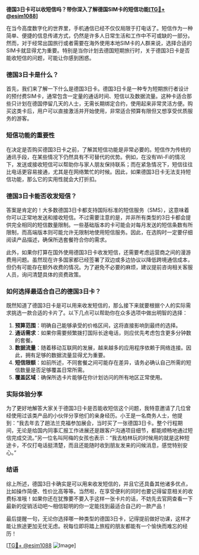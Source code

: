 **德国3日卡可以收短信吗？带你深入了解德国SIM卡的短信功能[[TG💪+ @esim1088](https://t.me/s/esim1088)]**

在当今高度数字化的世界里，手机通信已经不仅仅局限于打电话了。短信作为一种简单、便捷的信息传递方式，仍然是许多人日常生活和工作中不可或缺的一部分。然而，对于经常出国旅行或者需要在海外使用本地SIM卡的人群来说，选择合适的SIM卡就显得尤为重要。特别是当你计划去德国短期旅行时，关于德国3日卡是否能收短信的问题，可能让你感到困惑。

### 德国3日卡是什么？

首先，我们来了解一下什么是德国3日卡。德国3日卡是一种专为短期旅行者设计的预付费SIM卡，通常包含一定量的通话时间、短信以及数据流量。这种卡适合那些只计划在德国停留几天的人士，无需长期绑定合约，使用起来非常灵活方便。购买这类卡后，用户可以直接激活并开始使用，非常适合预算有限但又想享受优质服务的游客。

### 短信功能的重要性

在决定是否购买德国3日卡之前，了解其短信功能是非常必要的。短信作为传统的通讯手段，在某些情况下仍然具有不可替代的优势。例如，在没有Wi-Fi的情况下，发送或接收短信可以帮助你与家人朋友保持联系；而在紧急情况下，短信往往比电话更容易接通，尤其是在网络繁忙的时候。因此，如果德国3日卡无法支持短信功能，那么它的实用性就会大打折扣。

### 德国3日卡能否收发短信？

答案是肯定的！大多数德国3日卡都支持国际标准的短信服务（SMS），这意味着你可以正常地发送和接收短信。不过需要注意的是，并非所有类型的3日卡都会提供完全相同的短信数量限制。一些基础版本的卡可能会对每月发送的短信条数有所限制，而高端版本则可能允许无限制地使用短信服务。因此，在选购时一定要仔细阅读产品描述，确保所选套餐符合你的需求。

此外，如果你打算在国外使用德国3日卡收发短信，还需要考虑运营商之间的漫游费用问题。虽然现在许多国家都已经签署了双边或多边协议以降低跨境通信成本，但仍有可能存在额外收费的情况。为了避免不必要的麻烦，建议提前咨询相关客服人员，询问清楚具体的资费政策。

### 如何选择最适合自己的德国3日卡？

既然知道了德国3日卡是可以用来收发短信的，那么接下来就要根据个人的实际需求挑选一款合适的卡片了。以下几点可以帮助你在众多选项中做出明智的选择：

1. **预算范围**：明确自己能够承受的价格区间，这将直接影响到最终的选择。
2. **通话需求**：如果你需要频繁拨打国际长途电话，则应优先考虑包含更多分钟数的套餐。
3. **数据流量**：随着移动互联网的发展，越来越多的应用程序依赖于网络连接。因此，拥有足够的数据流量显得尤为重要。
4. **短信限额**：如前所述，不同套餐之间可能存在差异，请务必确认自己所需的短信数量是否足够覆盖日常所需。
5. **覆盖区域**：确保所选卡片能够在你计划访问的所有地区正常使用。

### 实际体验分享

为了更好地解答大家关于德国3日卡是否能收短信这个问题，我特意邀请了几位曾经使用过该类产品的小伙伴分享他们的亲身经历。小王是一名商务人士，他提到：“我去年去了趟法兰克福参加展会，当时买了一张德国3日卡。整个行程期间，无论是给国内同事汇报工作进展还是跟客户沟通项目细节，都能顺畅地通过短信完成交流。”另一位名叫阿梅的女孩也表示：“我去柏林玩的时候用的就是这种短途卡，不仅打电话挺清楚，而且还能随时收到朋友发来的问候消息，感觉特别安心。”

### 结语

综上所述，德国3日卡确实是可以用来收发短信的，并且它还具备其他诸多优点，比如操作简便、性价比高等等。当然啦，在享受便利的同时也要记得留意相关的收费标准哦！如果你还在犹豫要不要入手这样一张卡片的话，不妨先去官网查看一下最新的促销活动吧～相信聪明的你一定能找到最适合自己的一款产品！

最后提醒一句，无论你选择哪一种类型的德国3日卡，记得提前做好功课，这样才能让旅途更加无忧无虑。祝每位即将踏上旅程的朋友都能有一个愉快而难忘的经历！

[[TG💪+ @esim1088](https://t.me/s/esim1088) ![Image](https://i.postimg.cc/4NQfJmqS/Snipaste-2025-05-13-00-14-12.png)]